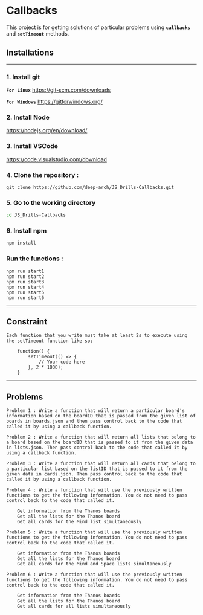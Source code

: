 # Callbacks

This project is for getting solutions of particular problems using **`callbacks`** and **`setTimeout`** methods.

## Installations
---

### 1. Install git

**`For Linux`** <https://git-scm.com/downloads>

**`For Windows`** <https://gitforwindows.org/>


### 2. Install Node

<https://nodejs.org/en/download/>

### 3. Install VSCode

<https://code.visualstudio.com/download>



### 4. Clone the repository :

```
git clone https://github.com/deep-arch/JS_Drills-Callbacks.git
```

### 5. Go to the working directory

```sh
cd JS_Drills-Callbacks
```

### 6. Install npm

```sh
npm install
```

### Run the functions :

```
npm run start1
npm run start2
npm run start3
npm run start4
npm run start5
npm run start6
```
---
## Constraint
```
Each function that you write must take at least 2s to execute using the setTimeout function like so:

	function() {
		setTimeout(() => {
			// Your code here
		}, 2 * 1000);
	}
```
---
## Problems

```
Problem 1 : Write a function that will return a particular board's information based on the boardID that is passed from the given list of boards in boards.json and then pass control back to the code that called it by using a callback function.

Problem 2 : Write a function that will return all lists that belong to a board based on the boardID that is passed to it from the given data in lists.json. Then pass control back to the code that called it by using a callback function.

Problem 3 : Write a function that will return all cards that belong to a particular list based on the listID that is passed to it from the given data in cards.json. Then pass control back to the code that called it by using a callback function.

Problem 4 : Write a function that will use the previously written functions to get the following information. You do not need to pass control back to the code that called it.

    Get information from the Thanos boards
    Get all the lists for the Thanos board
    Get all cards for the Mind list simultaneously

Problem 5 : Write a function that will use the previously written functions to get the following information. You do not need to pass control back to the code that called it.

    Get information from the Thanos boards
    Get all the lists for the Thanos board
    Get all cards for the Mind and Space lists simultaneously

Problem 6 : Write a function that will use the previously written functions to get the following information. You do not need to pass control back to the code that called it.

    Get information from the Thanos boards
    Get all the lists for the Thanos board
    Get all cards for all lists simultaneously
```
